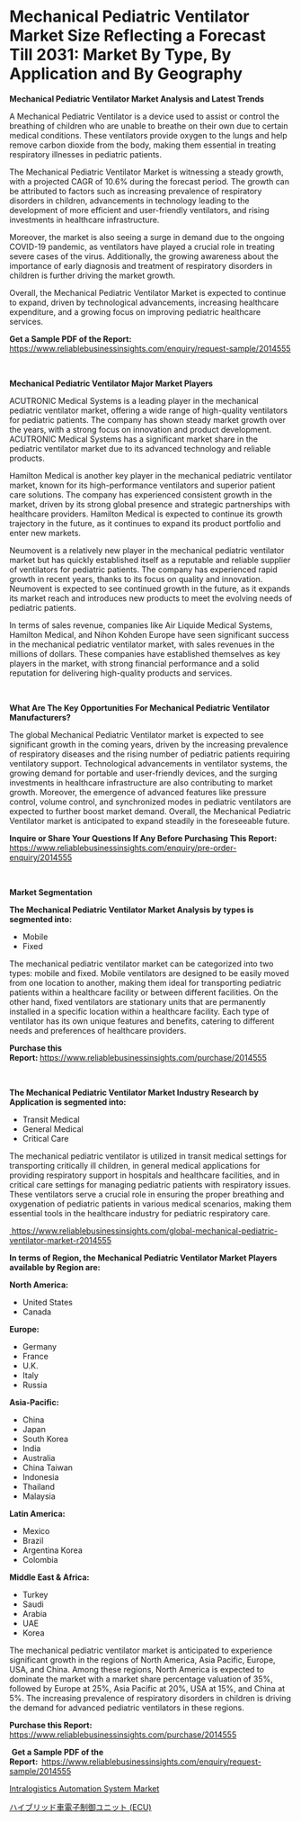 <p><h1>Mechanical Pediatric Ventilator Market Size Reflecting a Forecast Till 2031: Market By Type, By Application and By Geography</h1></p><p><strong>Mechanical Pediatric Ventilator Market Analysis and Latest Trends</strong></p>
<p><p>A Mechanical Pediatric Ventilator is a device used to assist or control the breathing of children who are unable to breathe on their own due to certain medical conditions. These ventilators provide oxygen to the lungs and help remove carbon dioxide from the body, making them essential in treating respiratory illnesses in pediatric patients.</p><p>The Mechanical Pediatric Ventilator Market is witnessing a steady growth, with a projected CAGR of 10.6% during the forecast period. The growth can be attributed to factors such as increasing prevalence of respiratory disorders in children, advancements in technology leading to the development of more efficient and user-friendly ventilators, and rising investments in healthcare infrastructure.</p><p>Moreover, the market is also seeing a surge in demand due to the ongoing COVID-19 pandemic, as ventilators have played a crucial role in treating severe cases of the virus. Additionally, the growing awareness about the importance of early diagnosis and treatment of respiratory disorders in children is further driving the market growth.</p><p>Overall, the Mechanical Pediatric Ventilator Market is expected to continue to expand, driven by technological advancements, increasing healthcare expenditure, and a growing focus on improving pediatric healthcare services.</p></p>
<p><strong>Get a Sample PDF of the Report:&nbsp;</strong> <a href="https://www.reliablebusinessinsights.com/enquiry/request-sample/2014555">https://www.reliablebusinessinsights.com/enquiry/request-sample/2014555</a></p>
<p>&nbsp;</p>
<p><strong>Mechanical Pediatric Ventilator Major Market Players</strong></p>
<p><p>ACUTRONIC Medical Systems is a leading player in the mechanical pediatric ventilator market, offering a wide range of high-quality ventilators for pediatric patients. The company has shown steady market growth over the years, with a strong focus on innovation and product development. ACUTRONIC Medical Systems has a significant market share in the pediatric ventilator market due to its advanced technology and reliable products.</p><p>Hamilton Medical is another key player in the mechanical pediatric ventilator market, known for its high-performance ventilators and superior patient care solutions. The company has experienced consistent growth in the market, driven by its strong global presence and strategic partnerships with healthcare providers. Hamilton Medical is expected to continue its growth trajectory in the future, as it continues to expand its product portfolio and enter new markets.</p><p>Neumovent is a relatively new player in the mechanical pediatric ventilator market but has quickly established itself as a reputable and reliable supplier of ventilators for pediatric patients. The company has experienced rapid growth in recent years, thanks to its focus on quality and innovation. Neumovent is expected to see continued growth in the future, as it expands its market reach and introduces new products to meet the evolving needs of pediatric patients.</p><p>In terms of sales revenue, companies like Air Liquide Medical Systems, Hamilton Medical, and Nihon Kohden Europe have seen significant success in the mechanical pediatric ventilator market, with sales revenues in the millions of dollars. These companies have established themselves as key players in the market, with strong financial performance and a solid reputation for delivering high-quality products and services.</p></p>
<p>&nbsp;</p>
<p><strong>What Are The Key Opportunities For Mechanical Pediatric Ventilator Manufacturers?</strong></p>
<p><p>The global Mechanical Pediatric Ventilator market is expected to see significant growth in the coming years, driven by the increasing prevalence of respiratory diseases and the rising number of pediatric patients requiring ventilatory support. Technological advancements in ventilator systems, the growing demand for portable and user-friendly devices, and the surging investments in healthcare infrastructure are also contributing to market growth. Moreover, the emergence of advanced features like pressure control, volume control, and synchronized modes in pediatric ventilators are expected to further boost market demand. Overall, the Mechanical Pediatric Ventilator market is anticipated to expand steadily in the foreseeable future.</p></p>
<p><strong>Inquire or Share Your Questions If Any Before Purchasing This Report:</strong> <a href="https://www.reliablebusinessinsights.com/enquiry/pre-order-enquiry/2014555">https://www.reliablebusinessinsights.com/enquiry/pre-order-enquiry/2014555</a></p>
<p>&nbsp;</p>
<p><strong>Market Segmentation</strong></p>
<p><strong>The Mechanical Pediatric Ventilator Market Analysis by types is segmented into:</strong></p>
<p><ul><li>Mobile</li><li>Fixed</li></ul></p>
<p><p>The mechanical pediatric ventilator market can be categorized into two types: mobile and fixed. Mobile ventilators are designed to be easily moved from one location to another, making them ideal for transporting pediatric patients within a healthcare facility or between different facilities. On the other hand, fixed ventilators are stationary units that are permanently installed in a specific location within a healthcare facility. Each type of ventilator has its own unique features and benefits, catering to different needs and preferences of healthcare providers.</p></p>
<p><strong>Purchase this Report:&nbsp;</strong><a href="https://www.reliablebusinessinsights.com/purchase/2014555">https://www.reliablebusinessinsights.com/purchase/2014555</a></p>
<p>&nbsp;</p>
<p><strong>The Mechanical Pediatric Ventilator Market Industry Research by Application is segmented into:</strong></p>
<p><ul><li>Transit Medical</li><li>General Medical</li><li>Critical Care</li></ul></p>
<p><p>The mechanical pediatric ventilator is utilized in transit medical settings for transporting critically ill children, in general medical applications for providing respiratory support in hospitals and healthcare facilities, and in critical care settings for managing pediatric patients with respiratory issues. These ventilators serve a crucial role in ensuring the proper breathing and oxygenation of pediatric patients in various medical scenarios, making them essential tools in the healthcare industry for pediatric respiratory care.</p></p>
<p><a href="https://www.reliablebusinessinsights.com/global-mechanical-pediatric-ventilator-market-r2014555">&nbsp;https://www.reliablebusinessinsights.com/global-mechanical-pediatric-ventilator-market-r2014555</a></p>
<p><strong>In terms of Region, the Mechanical Pediatric Ventilator Market Players available by Region are:</strong></p>
<p>
    <p> <strong> North America: </strong>
        <ul>
            <li>United States</li>
            <li>Canada</li>
        </ul>
        </p> 
    <p> <strong> Europe: </strong>
        <ul>
            <li>Germany</li>
            <li>France</li>
            <li>U.K.</li>
            <li>Italy</li>
            <li>Russia</li>
        </ul>
        </p> 
    <p> <strong> Asia-Pacific: </strong>
        <ul>
            <li>China</li>
            <li>Japan</li>
            <li>South Korea</li>
            <li>India</li>
            <li>Australia</li>
            <li>China Taiwan</li>
            <li>Indonesia</li>
            <li>Thailand</li>
            <li>Malaysia</li>
        </ul>
        </p> 
    <p> <strong> Latin America: </strong>
        <ul>
            <li>Mexico</li>
            <li>Brazil</li>
            <li>Argentina Korea</li>
            <li>Colombia</li>
        </ul>
        </p> 
    <p> <strong> Middle East & Africa: </strong>
        <ul>
            <li>Turkey</li>
            <li>Saudi</li>
            <li>Arabia</li>
            <li>UAE</li>
            <li>Korea</li>
        </ul>
    </p>
    </p>
<p><p>The mechanical pediatric ventilator market is anticipated to experience significant growth in the regions of North America, Asia Pacific, Europe, USA, and China. Among these regions, North America is expected to dominate the market with a market share percentage valuation of 35%, followed by Europe at 25%, Asia Pacific at 20%, USA at 15%, and China at 5%. The increasing prevalence of respiratory disorders in children is driving the demand for advanced pediatric ventilators in these regions.</p></p>
<p><strong>Purchase this Report: </strong><a href="https://www.reliablebusinessinsights.com/purchase/2014555">https://www.reliablebusinessinsights.com/purchase/2014555</a></p>
<p>&nbsp;<strong>Get a Sample PDF of the Report:&nbsp;&nbsp;</strong><a href="https://www.reliablebusinessinsights.com/enquiry/request-sample/2014555">https://www.reliablebusinessinsights.com/enquiry/request-sample/2014555</a></p>
<p><strong></strong></p>
<p><p><a href="https://github.com/singletonthaxterkelliehr2df/Market-Research-Report-List-3/blob/main/intralogistics-automation-system-market.md">Intralogistics Automation System Market</a></p><p><a href="https://github.com/lababdou/Market-Research-Report-List-4/blob/main/4723032118126.md">ハイブリッド車電子制御ユニット (ECU)</a></p></p>